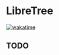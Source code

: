 # LibreTree

[![wakatime](https://wakatime.com/badge/user/0c2eb4e9-64a3-4002-8eb0-dea543a982e6/project/2b96f15a-6059-4408-aff3-6a2bfae151a0.svg)](https://wakatime.com/badge/user/0c2eb4e9-64a3-4002-8eb0-dea543a982e6/project/2b96f15a-6059-4408-aff3-6a2bfae151a0)

## TODO
